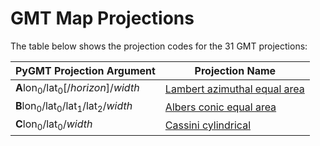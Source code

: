 # GMT Map Projections

The table below shows the projection codes for the 31 GMT projections:

| PyGMT Projection Argument | Projection Name |
| --- | --- |
| **A**lon<sub>0</sub>/lat<sub>0</sub>[/*horizon*]/*width* | [Lambert azimuthal equal area](https://www.pygmt.org/latest/projections/azim/azim_equidistant.html) |
| **B**lon<sub>0</sub>/lat<sub>0</sub>/lat<sub>1</sub>/lat<sub>2</sub>/*width* | [Albers conic equal area](https://www.pygmt.org/latest/projections/conic/conic_albers.html) |
| **C**lon<sub>0</sub>/lat<sub>0</sub>/*width* | [Cassini cylindrical](https://www.pygmt.org/latest/projections/cyl/cyl_cassini) |
